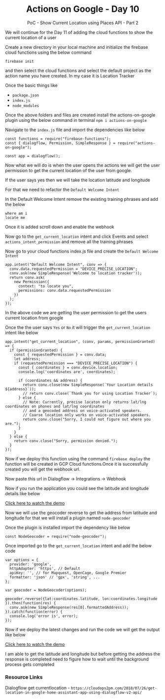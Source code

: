<div align="center">
  <h1>Actions on Google - Day 10</h1>
  <p>PoC - Show Current Location using Places API - Part 2</p>
</div>

We will continue for the Day 11 of adding the cloud functions to show the current location of a user

Create a new directory in your local machine and initialize the firebase cloud functions using the below command

`firebase init`

and then select the cloud functions and select the default project as the action name you have created. In my case it is Location Tracker

Once the basic things like

* `package.json`
* `index.js`
* `node_modules`

Once the above folders and files are created install the actions-on-google plugin using the below command in terminal `npm i actions-on-google`

Navigate to the `index.js` file and import the dependencies like below

```
const functions = require("firebase-functions");
const { dialogflow, Permission, SimpleResponse } = require("actions-on-google");

const app = dialogflow();
```

Now what we will do is when the user opens the actions we will get the user permission to get the current location of the user from google.

If the user says yes then we will take the location latitude and longitude

For that we need to refactor the `Default Welcome Intent` 

In the Default Welcome Intent remove the existing training phrases and add the below

```
where am i
locate me
```

Once it is added scroll down and enable the webhook

Now go to the `get_current_location` intent and click Events and select `actions_intent_permission` and remove all the training phrases


Now go to your cloud functions index.js file and create the `Default Welcome Intent`

```
app.intent("Default Welcome Intent", conv => {
  conv.data.requestedPermission = "DEVICE_PRECISE_LOCATION";
  conv.ask(new SimpleResponse('Welcome to location tracker'));
  return conv.ask(
    new Permission({
      context: "to locate you",
      permissions: conv.data.requestedPermission
    })
  );
});
```

In the above code we are getting the user permission to get the users current location from google

Once the the user says `Yes` or `No` it will trigger the `get_current_location` intent like below

```
app.intent("get_current_location", (conv, params, permissionGranted) => {
  if (permissionGranted) {
    const { requestedPermission } = conv.data;
    let address;
    if (requestedPermission === "DEVICE_PRECISE_LOCATION") {
      const { coordinates } = conv.device.location;
      console.log('coordinates are', coordinates);

      if (coordinates && address) {
        return conv.close(new SimpleResponse(`Your Location details ${address}`));
        // return conv.close(`Thank you for using Location Tracker`);
      } else {
        // Note: Currently, precise locaton only returns lat/lng coordinates on phones and lat/lng coordinates
        // and a geocoded address on voice-activated speakers.
        // Coarse location only works on voice-activated speakers.
        return conv.close("Sorry, I could not figure out where you are.");
      }
    }
  } else {
    return conv.close("Sorry, permission denied.");
  }
});
```

Now if we deploy this function using the command `firebase deploy` the function will be created in GCP Cloud functions.Once it is successfully created you will get the webhook url.

Now paste this url in Dialogflow -> Integrations -> Webhook

Now if you run the application you could see the latitude and longitude details like below


[Click here to watch the demo](https://firebasestorage.googleapis.com/v0/b/momtemplates.appspot.com/o/location1.mp4?alt=media&token=9ddc9d3b-1ed9-4669-b961-3d09f3c025df)

Now we will use the geocoder reverse to get the address from latitude and longitude for that we will install a plugin named `node-geocoder`

Once the plugin is installed import the dependency like below

`const NodeGeocoder = require("node-geocoder");`

Once imported go to the `get_current_location` intent and add the below code

```
var options = {
  provider: 'google',
  httpAdapter: 'https', // Default
  apiKey: '', // for Mapquest, OpenCage, Google Premier
  formatter: 'json' // 'gpx', 'string', ...
};
    
var geocoder = NodeGeocoder(options);

geocoder.reverse({lat:coordinates.latitude, lon:coordinates.longitude }).then(function(res) {
  conv.ask(new SimpleResponse(res[0].formattedAddress));
}).catch(function(error) {
  console.log('error is', error);
});
```

Now if we deploy the latest changes and run the code we will get the output like below

[Click here to watch the demo](https://firebasestorage.googleapis.com/v0/b/momtemplates.appspot.com/o/location2.mp4?alt=media&token=6c3ecd43-b9fd-46e8-b923-c79008907c30)


I am able to get the latitude and longitude but before getting the address the response is completed need to figure how to wait until the background process gets completed

### Resource Links

Dialogflow get currentlocation - `https://cloudops2pm.com/2018/07/26/get-location-in-google-home-assistant-app-using-dialogflow-v2-api/`
